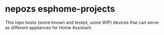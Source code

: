 # nepozs esphome-projects
This repo hosts (some known and tested, some WIP) devices that can serve as different appliances for Home Assistant. 
